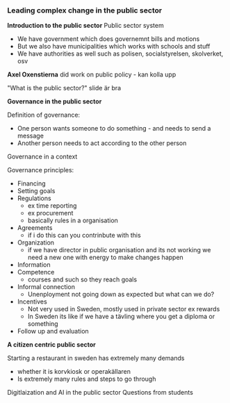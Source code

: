 
### Leading complex change in the public sector

**Introduction to the public sector**
Public sector system
- We have government which does governemnt bills and motions
- But we also have municipalities which works with schools and stuff
- We have authorities as well such as polisen, socialstyrelsen, skolverket, osv

**Axel Oxenstierna** did work on public policy - kan kolla upp 

"What is the public sector?" slide är bra



**Governance in the public sector**

Definition of governance:
- One person wants someone to do something - and needs to send a message
- Another person needs to act according to the other person

Governance in a context

Governance principles:
- Financing
- Setting goals
- Regulations
	- ex time reporting
	- ex procurement
	- basically rules in a organisation
- Agreements
	- if i do this can you contrinbute with this
- Organization
	- if we have director in public organisation and its not working we need a new one with energy to make changes happen
- Information
- Competence
	- courses and such so they reach goals
- Informal connection
	- Unenployment not going down as expected but what can we do?
- Incentives
	- Not very used in Sweden, mostly used in private sector ex rewards
	- In Sweden its like if we have a tävling where you get a diploma or something
- Follow up and evaluation


**A citizen centric public sector**

Starting a restaurant in sweden has extremely many demands
- whether it is korvkiosk or operakällaren
- Is extremely many rules and steps to go through


Digitlaization and AI in the public sector
Questions from students
